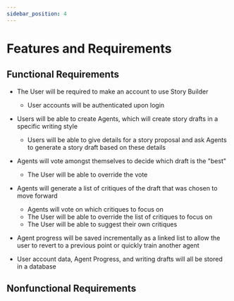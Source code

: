 ```yaml
---
sidebar_position: 4
---
```


# Features and Requirements

## Functional Requirements
- The User will be required to make an account to use Story Builder
  - User accounts will be authenticated upon login
    
- Users will be able to create Agents, which will create story drafts in a specific writing style
  - Users will be able to give details for a story proposal and ask Agents to generate a story draft based on these details
    
- Agents will vote amongst themselves to decide which draft is the "best"
  - The User will be able to override the vote

- Agents will generate a list of critiques of the draft that was chosen to move forward
  - Agents will vote on which critiques to focus on
  - The User will be able to override the list of critiques to focus on
  - The User will be able to suggest their own critiques

- Agent progress will be saved incrementally as a linked list to allow the user to revert to a previous point or quickly train another agent

- User account data, Agent Progress, and writing drafts will all be stored in a database

## Nonfunctional Requirements
